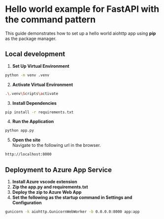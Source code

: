 # Hello world example for FastAPI with the command pattern
This guide demonstrates how to set up a hello world aiohttp app using **pip** as the package manager.

## Local development

1. **Set Up Virtual Environment**
```bash
python -m venv .venv
```
2. **Activate Virtual Environment**
```bash
.\.venv\Scripts\activate
```
3. **Install Dependencies**
```bash
pip install -r requirements.txt
```
4. **Run the Application**
```bash
python app.py
```
5. **Open the site**\
Navigate to the following url in the browser.
```bash
http://localhost:8000
```

## Deployment to Azure App Service

1. **Install Azure vscode extension**
2. **Zip the app.py and requirements.txt**
3. **Deploy the zip to Azure Web App**
4. **Set the following as the startup command in Settings and Configuration**
```bash
gunicorn -k aiohttp.GunicornWebWorker -b 0.0.0.0:8000 app:app
```